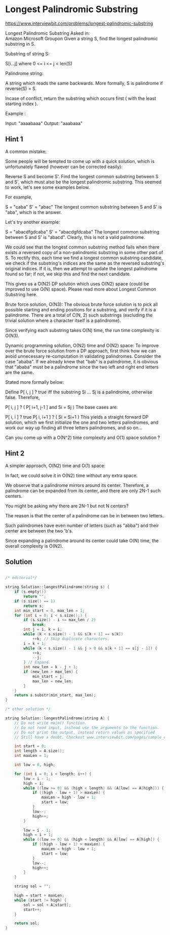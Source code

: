 # Longest Palindromic Substring

https://www.interviewbit.com/problems/longest-palindromic-substring



Longest Palindromic Substring
Asked in:  
Amazon
Microsoft
Groupon
Given a string S, find the longest palindromic substring in S.

Substring of string S:

S[i...j] where 0 <= i <= j < len(S)

Palindrome string:

A string which reads the same backwards. More formally, S is palindrome if reverse(S) = S.

Incase of conflict, return the substring which occurs first ( with the least starting index ).

Example :

Input: "aaaabaaa"
Output: "aaabaaa"


## Hint 1

A common mistake:

Some people will be tempted to come up with a quick solution, which is unfortunately flawed (however can be corrected easily):

 Reverse S and become S'. Find the longest common substring between S and S', which must also be the longest palindromic substring. 
This seemed to work, let's see some examples below.

For example,

S = "caba" 
S' = "abac"
The longest common substring between S and S' is "aba", which is the answer.

Let's try another example:

S = "abacdfgdcaba"
S' = "abacdgfdcaba"
The longest common substring between S and S' is "abacd". Clearly, this is not a valid palindrome.

We could see that the longest common substring method fails when there exists a reversed copy of a non-palindromic substring in some other part of S. To rectify this, each time we find a longest common substring candidate, we check if the substring's indices are the same as the reversed substring's original indices. If it is, then we attempt to update the longest palindrome found so far; if not, we skip this and find the next candidate.

This gives us a O(N2) DP solution which uses O(N2) space (could be improved to use O(N) space). Please read more about Longest Common Substring here.

Brute force solution, O(N3):
The obvious brute force solution is to pick all possible starting and ending positions for a substring, and verify if it is a palindrome. There are a total of C(N, 2) such substrings (excluding the trivial solution where a character itself is a palindrome).

Since verifying each substring takes O(N) time, the run time complexity is O(N3).

Dynamic programming solution, O(N2) time and O(N2) space:
To improve over the brute force solution from a DP approach, first think how we can avoid unnecessary re-computation in validating palindromes. Consider the case "ababa". If we already knew that "bab" is a palindrome, it is obvious that "ababa" must be a palindrome since the two left and right end letters are the same.

Stated more formally below:

Define P[ i, j ] ? true iff the substring Si ... Sj is a palindrome, otherwise false.
Therefore,

P[ i, j ] ? ( P[ i+1, j-1 ] and Si = Sj )
The base cases are:

P[ i, i ] ? true
P[ i, i+1 ] ? ( Si = Si+1 )
This yields a straight forward DP solution, which we first initialize the one and two letters palindromes, and work our way up finding all three letters palindromes, and so on...

Can you come up with a O(N^2) time complexity and O(1) space solution ?

## Hint 2

A simpler approach, O(N2) time and O(1) space:

In fact, we could solve it in O(N2) time without any extra space.

We observe that a palindrome mirrors around its center. Therefore, a palindrome can be expanded from its center, and there are only 2N-1 such centers.

You might be asking why there are 2N-1 but not N centers?

The reason is that the center of a palindrome can be in between two letters.

Such palindromes have even number of letters (such as "abba") and their center are between the two 'b's.

Since expanding a palindrome around its center could take O(N) time, the overall complexity is O(N2).



## Solution

```cpp

/* editorial*/

string Solution::longestPalindrome(string s) {
	if (s.empty())
		return "";
	if (s.size() == 1)
		return s;
	int min_start = 0, max_len = 1;
	for (int i = 0; i < s.size();) {
		if (s.size() - i <= max_len / 2)
			break;
		int j = i, k = i;
		while (k < s.size() - 1 && s[k + 1] == s[k])
			++k; // Skip duplicate characters.
		i = k + 1;
		while (k < s.size() - 1 && j > 0 && s[k + 1] == s[j - 1]) {
			++k;
			--j;
		} // Expand.
		int new_len = k - j + 1;
		if (new_len > max_len) {
			min_start = j;
			max_len = new_len;
		}
	}
	return s.substr(min_start, max_len);
}

/* other solution */

string Solution::longestPalindrome(string A) {
	// Do not write main() function.
	// Do not read input, instead use the arguments to the function.
	// Do not print the output, instead return values as specified
	// Still have a doubt. Checkout www.interviewbit.com/pages/sample_codes/ for more details

	int start = 0;
	int length = A.size();
	int maxLen = 1;

	int low = 0, high;

	for (int i = 0; i < length; i++) {
		low = i - 1;
		high = i;
		while ((low >= 0) && (high < length) && (A[low] == A[high])) {
			if ((high - low + 1) > maxLen) {
				maxLen = high - low + 1;
				start = low;
			}
			low--;
			high++;
		}

		low = i - 1;
		high = i + 1;
		while ((low >= 0) && (high < length) && A[low] == A[high]) {
			if ((high - low + 1) > maxLen) {
				maxLen = high - low + 1;
				start = low;
			}
			low--;
			high++;
		}
	}

	string sol = "";

	high = start + maxLen;
	while (start != high) {
		sol = sol + A[start];
		start++;
	}

	return sol;
}
```
